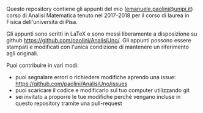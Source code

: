Questo repository contiene gli appunti del mio (emanuele.paolini@unipi.it) corso di Analisi Matematica tenuto nel 2017-2018 per il corso di laurea in Fisica dell'università di Pisa.

Gli appunti sono scritti in LaTeX e sono messi liberamente a disposizione su github https://github.com/paolini/AnalisiUno/.
Gli appunti possono essere stampati e modificati con l'unica condizione di mantenere un riferimento agli originali.

Puoi contribuire in vari modi:
* puoi segnalare errori o richiedere modifiche aprendo una issue: https://github.com/paolini/AnalisiUno/issues
* puoi scaricare il codice e modificarlo sul tuo computer utilizzando git
* sei invitato a proporre le tue modifiche perché vengano incluse in questo repository tramite una pull-request
